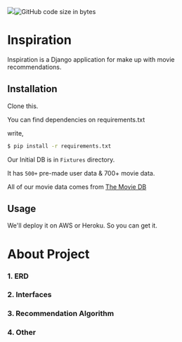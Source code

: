[![](https://data.jsdelivr.com/v1/package/npm/jwt-decode/badge)](https://www.jsdelivr.com/package/npm/jwt-decode)![GitHub code size in bytes](https://img.shields.io/github/languages/code-size/dodonmountain/Inspiration)

# Inspiration

Inspiration is a Django application for make up with movie recommendations.



## Installation

Clone this.

You can find dependencies on requirements.txt

write, 

```bash
$ pip install -r requirements.txt
```



Our Initial DB is in `Fixtures` directory.

It has `500+` pre-made user data & 700+ movie data.

All of our movie data comes from [The Movie DB](https://www.themoviedb.org/)



## Usage

We'll deploy it on AWS or Heroku. So you can get it.



# About Project

### 1. ERD



### 2. Interfaces



### 3. Recommendation Algorithm



### 4. Other

